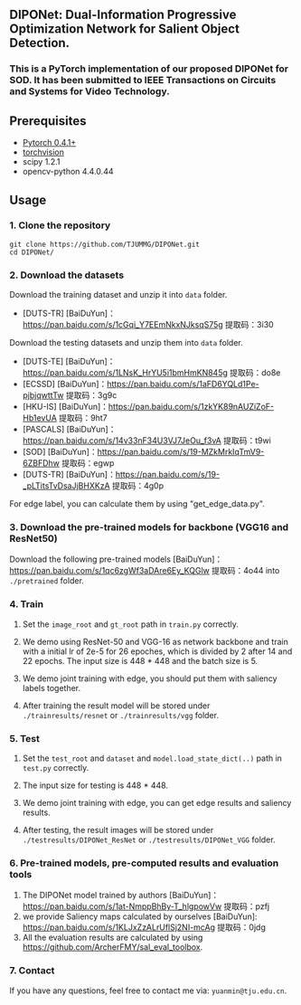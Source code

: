 ## DIPONet: Dual-Information Progressive Optimization Network for Salient Object Detection.

### This is a PyTorch implementation of our proposed DIPONet for SOD. It has been submitted to IEEE Transactions on Circuits and Systems for Video Technology.

## Prerequisites

- [Pytorch 0.4.1+](http://pytorch.org/)
- [torchvision](http://pytorch.org/)
- scipy 1.2.1
- opencv-python 4.4.0.44


## Usage

### 1. Clone the repository

```shell
git clone https://github.com/TJUMMG/DIPONet.git
cd DIPONet/
```

### 2. Download the datasets

Download the training dataset and unzip it into `data` folder.
* [DUTS-TR] [BaiDuYun]：https://pan.baidu.com/s/1cGqi_Y7EEmNkxNJksqS75g  提取码：3i30 

Download the testing datasets and unzip them into `data` folder.
* [DUTS-TE] [BaiDuYun]：https://pan.baidu.com/s/1LNsK_HrYU5i1bmHmKN845g 提取码：do8e
* [ECSSD] [BaiDuYun]：https://pan.baidu.com/s/1aFD6YQLd1Pe-pjbjqwttTw 提取码：3g9c 
* [HKU-IS] [BaiDuYun]：https://pan.baidu.com/s/1zkYK89nAUZiZoF-Hb1evUA 提取码：9ht7 
* [PASCALS] [BaiDuYun]：https://pan.baidu.com/s/14v33nF34U3VJ7JeOu_f3vA 提取码：t9wi  
* [SOD] [BaiDuYun]：https://pan.baidu.com/s/19-MZkMrkIqTmV9-6ZBFDhw 提取码：egwp 
* [DUTS-TR] [BaiDuYun]：https://pan.baidu.com/s/19-_pLTitsTvDsaJjBHXKzA 提取码：4g0p 

For edge label, you can calculate them by using "get_edge_data.py".

### 3. Download the pre-trained models for backbone (VGG16 and ResNet50)

Download the following pre-trained models [BaiDuYun]：https://pan.baidu.com/s/1qc6zgWf3aDAre6Ey_KQGlw 
提取码：4o44 into `./pretrained` folder. 

### 4. Train

1. Set the `image_root` and `gt_root` path in `train.py` correctly.

2. We demo using ResNet-50 and VGG-16 as network backbone and train with a initial lr of 2e-5 for 26 epoches, which is divided by 2 after 14 and 22 epochs. The input size is 448 * 448 and the batch size is 5.

3. We demo joint training with edge, you should put them with saliency labels together.

4. After training the result model will be stored under `./trainresults/resnet` or `./trainresults/vgg` folder.

### 5. Test

1. Set the `test_root` and `dataset` and `model.load_state_dict(..)` path in `test.py` correctly.

2. The input size for testing is 448 * 448.

3. We demo joint training with edge, you can get edge results and saliency results.

4. After testing,  the result images will be stored under `./testresults/DIPONet_ResNet` or `./testresults/DIPONet_VGG` folder.


### 6. Pre-trained models, pre-computed results and evaluation tools

1. The DIPONet model trained by authors [BaiDuYun]：https://pan.baidu.com/s/1at-NmppBhBy-T_hlgpowVw  提取码：pzfj 
2. we provide Saliency maps calculated by ourselves [BaiDuYun]: https://pan.baidu.com/s/1KLJxZzALrUflSj2NI-mcAg  提取码：0jdg 
3. All the evaluation results are calculated by using https://github.com/ArcherFMY/sal_eval_toolbox.

### 7. Contact
If you have any questions, feel free to contact me via: `yuanmin@tju.edu.cn`.

